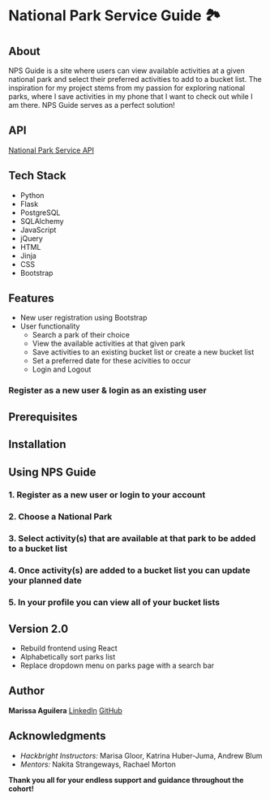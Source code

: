 # National Park Service Guide :national_park:	

## About
NPS Guide is a site where users can view available activities at a given national park and select their preferred activities to add to a bucket list. The inspiration for my project stems from my passion for exploring national parks, where I save activities in my phone that I want to check out while I am there. NPS Guide serves as a perfect solution!

## API
[National Park Service API](https://www.nps.gov/subjects/developer/api-documentation.htm#/activities/parks)

## Tech Stack 
* Python 
* Flask
* PostgreSQL
* SQLAlchemy
* JavaScript 
* jQuery
* HTML
* Jinja
* CSS
* Bootstrap

## Features 
* New user registration using Bootstrap
* User functionality
    * Search a park of their choice
    * View the available activities at that given park
    * Save activities to an existing bucket list or create a new bucket list
    * Set a preferred date for these acivities to occur
    * Login and Logout

### Register as a new user & login as an existing user 

## Prerequisites

## Installation


## Using NPS Guide
### 1. Register as a new user or login to your account
### 2. Choose a National Park 
### 3. Select activity(s) that are available at that park to be added to a bucket list
### 4. Once activity(s) are added to a bucket list you can update your planned date 
### 5. In your profile you can view all of your bucket lists

## Version 2.0 
* Rebuild frontend using React 
* Alphabetically sort parks list
* Replace dropdown menu on parks page with a search bar 


## Author 
**Marissa Aguilera**
[LinkedIn](https://www.linkedin.com/in/marissa-aguilera/)
[GitHub](https://github.com/Meaguileraa)


## Acknowledgments
* *Hackbright Instructors:* Marisa Gloor, Katrina Huber-Juma, Andrew Blum
* *Mentors:* Nakita Strangeways, Rachael Morton

**Thank you all for your endless support and guidance throughout the cohort!**

